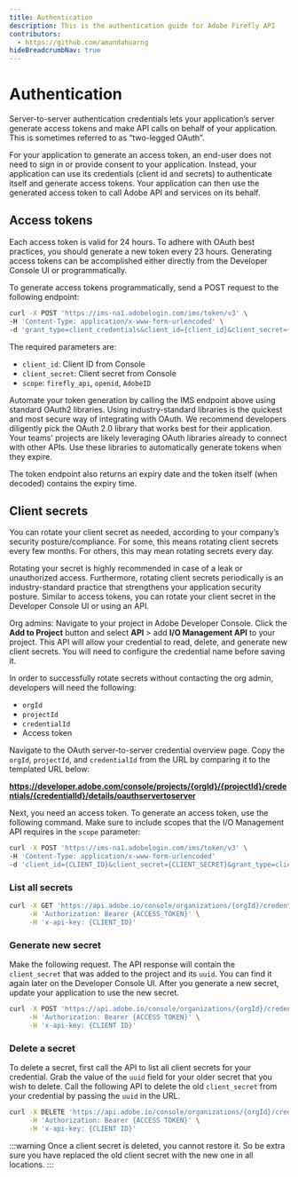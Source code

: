 ```yaml
---
title: Authentication
description: This is the authentication guide for Adobe Firefly API
contributors:
  - https://github.com/amandahuarng
hideBreadcrumbNav: true
---
```

<!-- TODO: Update -->
# Authentication

Server-to-server authentication credentials lets your application’s server generate access tokens and make API calls on behalf of your application. This is sometimes referred to as “two-legged OAuth”.

For your application to generate an access token, an end-user does not need to sign in or provide consent to your application. Instead, your application can use its credentials (client id and secrets) to authenticate itself and generate access tokens. Your application can then use the generated access token to call Adobe API and services on its behalf.

## Access tokens

Each access token is valid for 24 hours. To adhere with OAuth best practices, you should generate a new token every 23 hours. Generating access tokens can be accomplished either directly from the Developer Console UI or programmatically.

To generate access tokens programmatically, send a POST request to the following endpoint:

```bash
curl -X POST 'https://ims-na1.adobelogin.com/ims/token/v3' \
-H 'Content-Type: application/x-www-form-urlencoded' \
-d 'grant_type=client_credentials&client_id={client_id}&client_secret={client_secret}&scope=openid,AdobeID,firefly_enterprise,firefly_api'
```

The required parameters are:

* `client_id`: Client ID from Console
* `client_secret`: Client secret from Console
* `scope`: `firefly_api`, `openid`, `AdobeID`

Automate your token generation by calling the IMS endpoint above using standard OAuth2 libraries. Using industry-standard libraries is the quickest and most secure way of integrating with OAuth. We recommend developers diligently pick the OAuth 2.0 library that works best for their application. Your teams' projects are likely leveraging OAuth libraries already to connect with other APIs. Use these libraries to automatically generate tokens when they expire.

The token endpoint also returns an expiry date and the token itself (when decoded) contains the expiry time.

## Client secrets

You can rotate your client secret as needed, according to your company’s security posture/compliance. For some, this means rotating client secrets every few months. For others, this may mean rotating secrets every day.

Rotating your secret is highly recommended in case of a leak or unauthorized access. Furthermore, rotating client secrets periodically is an industry-standard practice that strengthens your application security posture. Similar to access tokens, you can rotate your client secret in the Developer Console UI or using an API.

Org admins: Navigate to your project in Adobe Developer Console. Click the **Add to Project** button and select **API** > add **I/O Management API** to your project. This API will allow your credential to read, delete, and generate new client secrets. You will need to configure the credential name before saving it.

In order to successfully rotate secrets without contacting the org admin, developers will need the following:

* `orgId`
* `projectId`
* `credentialId`
* Access token

Navigate to the OAuth server-to-server credential overview page. Copy the `orgId`, `projectId`, and `credentialId` from the URL by comparing it to the templated URL below:

__<https://developer.adobe.com/console/projects/{orgId}/{projectId}/credentials/{credentialId}/details/oauthservertoserver>__

Next, you need an access token. To generate an access token, use the following command. Make sure to include scopes that the I/O Management API requires in the `scope` parameter:

```bash
curl -X POST 'https://ims-na1.adobelogin.com/ims/token/v3' \
-H 'Content-Type: application/x-www-form-urlencoded'
-d 'client_id={CLIENT_ID}&client_secret={CLIENT_SECRET}&grant_type=client_credentials&scope=AdobeID,openid,read_organizations,additional_info.projectedProductContext,additional_info.roles,adobeio_api,read_client_secret,manage_client_secrets'
```

### List all secrets

```bash
curl -X GET 'https://api.adobe.io/console/organizations/{orgId}/credentials/{credentialId}/secrets' \
     -H 'Authorization: Bearer {ACCESS_TOKEN}' \
     -H 'x-api-key: {CLIENT_ID}'
```

### Generate new secret

Make the following request. The API response will contain the `client_secret` that was added to the project and its `uuid`. You can find it again later on the Developer Console UI. After you generate a new secret, update your application to use the new secret.

```bash
curl -X POST 'https://api.adobe.io/console/organizations/{orgId}/credentials/{credentialId}/secrets' \
     -H 'Authorization: Bearer {ACCESS TOKEN}' \
     -H 'x-api-key: {CLIENT ID}'
```

### Delete a secret

To delete a secret, first call the API to list all client secrets for your credential. Grab the value of the `uuid` field for your older secret that you wish to delete. Call the following API to delete the old `client_secret` from your credential by passing the `uuid` in the URL.

```bash
curl -X DELETE 'https://api.adobe.io/console/organizations/{orgId}/credentials/{credentialId}/secrets/{uuid}' \
     -H 'Authorization: Bearer {ACCESS TOKEN}' \
     -H 'x-api-key: {CLIENT ID}'
```

:::warning
Once a client secret is deleted, you cannot restore it. So be extra sure you have replaced the old client secret with the new one in all locations.
:::
